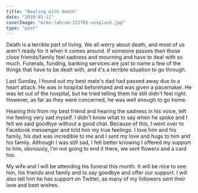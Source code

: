 ```yaml
---
title: "Dealing with death"
date: "2019-01-11"
coverImage: "mike-labrum-151765-unsplash.jpg"
type: "post"
---
```


Death is a terrible part of living. We all worry about death, and most of us aren't ready for it when it comes around. If someone passes then those close friends/family feel sadness and mourning and have to deal with so much. Funerals, funding, banking services are just to name a few of the things that have to be dealt with, and it's a terrible situation to go through.

Last Sunday, I found out my best mate's dad had passed away due to a heart attack. He was in hospital beforehand and was given a pacemaker. He was let out of the hospital, but he tried telling them he still didn't feel right. However, as far as they were concerned, he was well enough to go home.

Hearing this from my best friend and hearing the sadness in his voice, left me feeling very sad myself. I didn't know what to say when he spoke and I felt we said goodbye without a good chat. Because of this, I went over to Facebook messenger and told him my true feelings. I love him and his family, his dad was incredible to me and I sent my love and hugs to him and his family. Although I was still sad, I felt better knowing I offered my support to him, obviously, I'm not going to end it there, we sent flowers and a card too.

My wife and I will be attending his funeral this month. It will be nice to see him, his friends and family and to say goodbye and offer our support. I will also tell him he has support on Twitter, as many of my followers sent their love and best wishes.
